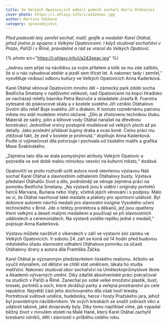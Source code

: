 ```yaml
---
title: Ve Velkých Opatovicích odhalí pomník sochaři Karlu Otáhalovi
cover-photo: https://i.ohlasy.info/i/a242eeac.jpg
author: Martina Vašková
category: zpravodajství
---
```


*Před padesáti lety zemřel sochař, malíř, grafik a medailér Karel Otáhal, jehož jméno je spojeno s Velkými Opatovicemi. I když studoval sochařství v Praze, Paříži i v Římě, pravidelně a rád se vracel do Velkých Opatovic.*

{% photo src="https://i.ohlasy.info/i/a242eeac.jpg" %}

„Jednou sem přijel na návštěvu za svým přítelem a tolik se mu zde zalíbilo, že si u nás vybudoval ateliér a jezdil sem třicet let. A nakonec tady i zemřel,“ vysvětluje vedoucí odboru kultury ve Velkých Opatovicích Anna Kaderková. 

Karel Otáhal věnoval Opatovicím mnoho děl – zámecký park zdobí socha Bedřicha Smetany v nadživotní velikosti, nad Opatovicemi na kopci Hradisko se nacházejí reliéfy básníka Petra Bezruče a skladatele Josefa B. Foerstra vytesané do pískovcové skály a v kostele svatého Jiří vzniklo Otáhalovo životní dílo reliéf Boje svatého Jiří s drakem. K tomuto rozměrnému patronu města mu stáli modelem místní občané. „Dílo je zhotoveno technikou štuku. Materiál ze sádry, pilin a klihové vody Otáhal nanášel na dřevěnou konstrukci. Jednotlivé vrstvy postupně modeloval od velkých ploch až po detaily. Jako poslední přidával šupiny draka a ocas koně. Celou práci mu ztěžoval fakt, že zeď v kostele je prohnutá,“ doplňuje Anna Kaderková. Podle ní výjimečnost díla potvrzuje i pochvala od českého malíře a grafika Maxe Švabinského. 

„Zejména tato díla se stala pomyslnými atributy Velkých Opatovic a pozvedla ve své době malou rolnickou vesnici na kulturní město,“ dodává. 

Opatovičtí se proto rozhodli uctít autora nově otevřenou výstavou Náš sochař Karel Otáhal a slavnostním odhalením Otáhalovy busty. Výstava představí Otáhalův život a dílo, podrobněji se věnuje zejména práci na pomníku Bedřicha Smetany. „Na výstavě jsou k vidění i originály portrétů herců Marvana, Buriana nebo Vojty, včetně jejich věnování i s podpisy. Málo se ví, že Otáhal navrhoval také medaile a plakety pro sportovní události. Byl dokonce autorem návrhů medailí pro slavnostní insignie Vysokého učení technického v Brně. Jde o řetězy prorektora a děkanů, jež jsou opatřeny třemi velkými a deseti malými medailemi a používají se při slavnostních událostech a ceremoniálech. Na výstavě uvidíte repliku jedné z medailí,“ popisuje Anna Kaderková.

Výstavu můžete navštívit o víkendech v září ve výstavní síni zámku ve Velkých Opatovicích. V sobotu 24. září se koná od 14 hodin před budovou městského úřadu slavnostní odhalení Otáhalova pomníku za účasti Otáhalovy dcery a autora díla Františka Žáčka.  

Karel Otáhal je významným představitelem českého realismu. Ačkoliv se vyučil mlynářem, od dětství se chtěl stát umělcem, lákala ho studia malířství. Nakonec studoval obor sochařství na Uměleckoprůmyslové škole a Akademii výtvarných umění. Díky zdařilé absolventské práci pokračoval na studiích v Paříži a Římě. Zanechal po sobě velké množství plastik, bust, kreseb, portrétů a soch, které zkrášlují parky a veřejná prostranství po celé republice. Největší část jeho dochovaného díla však tvoří kresby. Portrétoval světové umělce, hudebníky, herce i hosty Pražského jara, jehož byl pravidelným návštěvníkem. Ve svých kresbách se snažil zobrazit věci a události takové, jaké doopravdy byly. Díky tomu například víme, jak vypadal běžný život v minulém století na Malé Hané, který Karel Otáhal zachytil kresbami rolníků, dětí i slavností v průběhu celého roku.